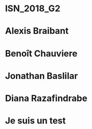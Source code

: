 ﻿# ISN_2018_G2

# Alexis Braibant
# Benoît Chauviere
# Jonathan Baslilar
# Diana Razafindrabe
# Je suis un test

